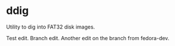 ddig
====

Utility to dig into FAT32 disk images.

Test edit.
Branch edit.
Another edit on the branch from fedora-dev.

